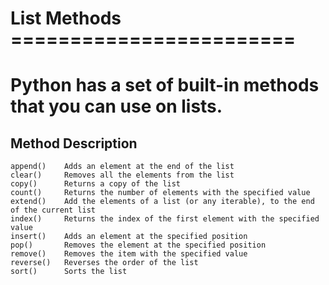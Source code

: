 # List Methods ========================


# Python has a set of built-in methods that you can use on lists.
## Method		Description
	append()	Adds an element at the end of the list
	clear()		Removes all the elements from the list
	copy()		Returns a copy of the list
	count()		Returns the number of elements with the specified value
	extend()	Add the elements of a list (or any iterable), to the end of the current list
	index()		Returns the index of the first element with the specified value
	insert()	Adds an element at the specified position
	pop()		Removes the element at the specified position
	remove()	Removes the item with the specified value
	reverse()	Reverses the order of the list
	sort()		Sorts the list
